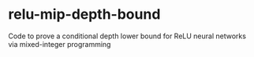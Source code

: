 # relu-mip-depth-bound
Code to prove a conditional depth lower bound for ReLU neural networks via mixed-integer programming
